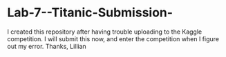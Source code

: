 # Lab-7--Titanic-Submission-
I created this repository after having trouble uploading to the Kaggle competition. I will submit this now, and enter the competition when I figure out my error. Thanks, Lillian 
